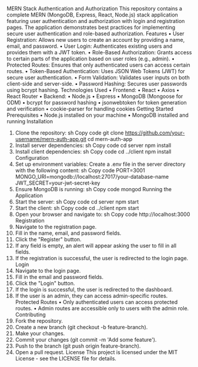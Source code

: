 MERN Stack Authentication and Authorization
This repository contains a complete MERN (MongoDB, Express, React, Node.js) stack application featuring user authentication and authorization with login and registration pages. The application demonstrates best practices for implementing secure user authentication and role-based authorization.
Features
•	User Registration: Allows new users to create an account by providing a name, email, and password.
•	User Login: Authenticates existing users and provides them with a JWT token.
•	Role-Based Authorization: Grants access to certain parts of the application based on user roles (e.g., admin).
•	Protected Routes: Ensures that only authenticated users can access certain routes.
•	Token-Based Authentication: Uses JSON Web Tokens (JWT) for secure user authentication.
•	Form Validation: Validates user inputs on both client-side and server-side.
•	Password Hashing: Secures user passwords using bcrypt hashing.
Technologies Used
•	Frontend:
•	React
•	Axios
•	React Router
•	Backend:
•	Node.js
•	Express
•	MongoDB (Mongoose for ODM)
•	bcrypt for password hashing
•	jsonwebtoken for token generation and verification
•	cookie-parser for handling cookies
Getting Started
Prerequisites
•	Node.js installed on your machine
•	MongoDB installed and running
Installation
1.	Clone the repository:
sh
Copy code
git clone https://github.com/your-username/mern-auth-app.git cd mern-auth-app 
2.	Install server dependencies:
sh
Copy code
cd server npm install 
3.	Install client dependencies:
sh
Copy code
cd ../client npm install 
Configuration
1.	Set up environment variables:
Create a .env file in the server directory with the following content:
sh
Copy code
PORT=3001 MONGO_URI=mongodb://localhost:27017/your-database-name JWT_SECRET=your-jwt-secret-key 
2.	Ensure MongoDB is running:
sh
Copy code
mongod 
Running the Application
1.	Start the server:
sh
Copy code
cd server npm start 
2.	Start the client:
sh
Copy code
cd ../client npm start 
3.	Open your browser and navigate to:
sh
Copy code
http://localhost:3000 
Registration
1.	Navigate to the registration page.
2.	Fill in the name, email, and password fields.
3.	Click the "Register" button.
4.	If any field is empty, an alert will appear asking the user to fill in all fields.
5.	If the registration is successful, the user is redirected to the login page.
Login
1.	Navigate to the login page.
2.	Fill in the email and password fields.
3.	Click the "Login" button.
4.	If the login is successful, the user is redirected to the dashboard.
5.	If the user is an admin, they can access admin-specific routes.
Protected Routes
•	Only authenticated users can access protected routes.
•	Admin routes are accessible only to users with the admin role.
Contributing
1.	Fork the repository.
2.	Create a new branch (git checkout -b feature-branch).
3.	Make your changes.
4.	Commit your changes (git commit -m 'Add some feature').
5.	Push to the branch (git push origin feature-branch).
6.	Open a pull request.
License
This project is licensed under the MIT License - see the LICENSE file for details.


